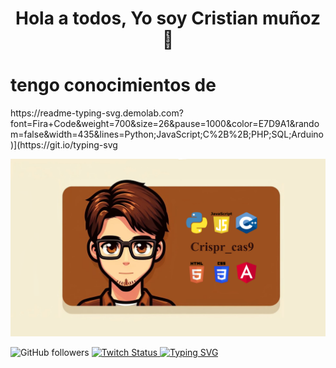 <div align="center">
  <h1 align="center"> Hola a todos, Yo soy Cristian muñoz 👋 </h1>
</div>

<div>
  <h1 display="inline-block">
    tengo conocimientos de
  </h1>
 https://readme-typing-svg.demolab.com?font=Fira+Code&weight=700&size=26&pause=1000&color=E7D9A1&random=false&width=435&lines=Python;JavaScript;C%2B%2B;PHP;SQL;Arduino)](https://git.io/typing-svg
</div>

![Alt text](Banner_git_hub_finalizado.png)

<div >
  
  ![GitHub followers](https://img.shields.io/github/followers/crispr-cas9?style=for-the-badge&logo=github&&logoColor=%23FFFFFF&labelColor=%23138ecb)
  <a href="https://www.twitch.tv/crispr_cass9">
    ![Twitch Status](https://img.shields.io/twitch/status/crispr_cass9?style=for-the-badge&logo=twitch&logoColor=%23FFFFFF&labelColor=%2523138ecb)
  </a>
  <a href="https://git.io/typing-svg"><img src="https://readme-typing-svg.demolab.com?font=Fira+Code&weight=700&size=26&duration=2000&pause=1000&color=E7D9A1&random=false&width=435&height=20&lines=Python;JavaScript;C%2B%2B;PHP;SQL;Arduino" alt="Typing SVG" /></a>
</div>

<!--
**Crispr-cass9/Crispr-cass9** is a ✨ _special_ ✨ repository because its `README.md` (this file) appears on your GitHub profile.

Here are some ideas to get you started:

- 🔭 I’m currently working on ...
- 🌱 I’m currently learning ...
- 👯 I’m looking to collaborate on ...
- 🤔 I’m looking for help with ...
- 💬 Ask me about ...
- 📫 How to reach me: ...
- 😄 Pronouns: ...
- ⚡ Fun fact: ...
-->
